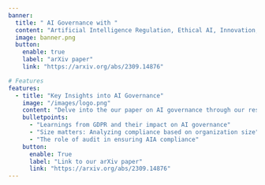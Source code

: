 ```yaml
---
banner:
  title: " AI Governance with "
  content: "Artificial Intelligence Regulation, Ethical AI, Innovation, Compliance, AI Systems"
  image: banner.png
  button:
    enable: true
    label: "arXiv paper"
    link: "https://arxiv.org/abs/2309.14876"

# Features
features:
  - title: "Key Insights into AI Governance"
    image: "/images/logo.png"
    content: "Delve into the our paper on AI governance through our research in the Netherlands. Discover how the proposed APPRAISE framework addresses challenges and provides valuable insights for organizations. "
    bulletpoints:
      - "Learnings from GDPR and their impact on AI governance"
      - "Size matters: Analyzing compliance based on organization size"
      - "The role of audit in ensuring AIA compliance"
    button:
      enable: True
      label: "Link to our arXiv paper"
      link: "https://arxiv.org/abs/2309.14876"
---
```

